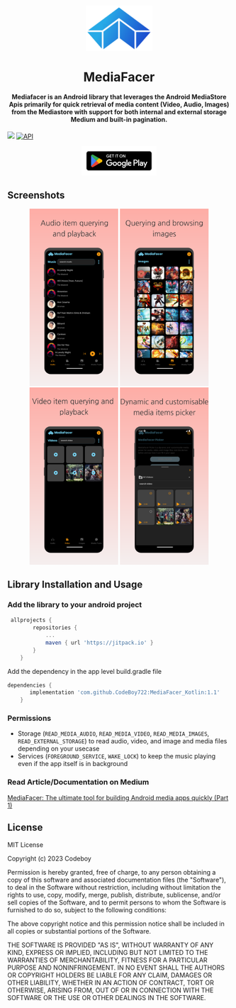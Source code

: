 <p align="center"><img src="https://github.com/CodeBoy722/MediaFacer_Kotlin/blob/master/media/mediafacer_logo.png" width="150"></p>
<h1 align="center"><b>MediaFacer</b></h1>
<h4 align="center">Mediafacer is an Android library that leverages the Android MediaStore Apis primarily for quick retrieval of media content (Video, Audio, Images) from the Mediastore with support for both internal and external storage Medium and built-in pagination.</h4>

[![](https://jitpack.io/v/CodeBoy722/MediaFacer_Kotlin.svg)](https://jitpack.io/#CodeBoy722/MediaFacer_Kotlin) [![API](https://img.shields.io/badge/API-21%2B-brightgreen.svg?style=flat)](https://android-arsenal.com/api?level=21)

<p align="center">
    <a href="https://play.google.com/store/apps/details?id=com.codeboy.mediafacerkotlin&pli=1"><img src="https://github.com/CodeBoy722/MediaFacer_Kotlin/blob/master/media/google-play-badge.png" width="170"></a>
</p>

## Screenshots

<p align="center">
    <img src="https://github.com/CodeBoy722/MediaFacer_Kotlin/blob/master/media/audios_query.png" width=200>
    <img src="https://github.com/CodeBoy722/MediaFacer_Kotlin/blob/master/media/images_query.png" width=200>
    <img src="https://github.com/CodeBoy722/MediaFacer_Kotlin/blob/master/media/videos_query.png" width=200>
    <img src="https://github.com/CodeBoy722/MediaFacer_Kotlin/blob/master/media/media_picker.png" width=200>
</p>

## Library Installation and Usage

### Add the library to your android project
```gradle
 allprojects {
		repositories {
			...
			maven { url 'https://jitpack.io' }
		}
	}   
```

Add the dependency in the app level build.gradle file

```gradle
dependencies {
	   implementation 'com.github.CodeBoy722:MediaFacer_Kotlin:1.1'
	}
```

### Permissions

- Storage (`READ_MEDIA_AUDIO`, `READ_MEDIA_VIDEO`, `READ_MEDIA_IMAGES`, `READ_EXTERNAL_STORAGE`) to read audio, video, and image and media files depending on your usecase
- Services (`FOREGROUND_SERVICE`, `WAKE_LOCK`) to keep the music playing even if the app itself is in background

 ### Read Article/Documentation on Medium 
 [MediaFacer: The ultimate tool for building Android media apps quickly (Part 1)](https://medium.com/codex/mediafacer-the-ultimate-tool-for-building-android-media-apps-quickly-part-1-9b6ca154b507?sk=f66510afc25698da489850e180cfbff5)

## License

MIT License

Copyright (c) 2023 Codeboy

Permission is hereby granted, free of charge, to any person obtaining a copy
of this software and associated documentation files (the "Software"), to deal
in the Software without restriction, including without limitation the rights
to use, copy, modify, merge, publish, distribute, sublicense, and/or sell
copies of the Software, and to permit persons to whom the Software is
furnished to do so, subject to the following conditions:

The above copyright notice and this permission notice shall be included in all
copies or substantial portions of the Software.

THE SOFTWARE IS PROVIDED "AS IS", WITHOUT WARRANTY OF ANY KIND, EXPRESS OR
IMPLIED, INCLUDING BUT NOT LIMITED TO THE WARRANTIES OF MERCHANTABILITY,
FITNESS FOR A PARTICULAR PURPOSE AND NONINFRINGEMENT. IN NO EVENT SHALL THE
AUTHORS OR COPYRIGHT HOLDERS BE LIABLE FOR ANY CLAIM, DAMAGES OR OTHER
LIABILITY, WHETHER IN AN ACTION OF CONTRACT, TORT OR OTHERWISE, ARISING FROM,
OUT OF OR IN CONNECTION WITH THE SOFTWARE OR THE USE OR OTHER DEALINGS IN THE
SOFTWARE.
